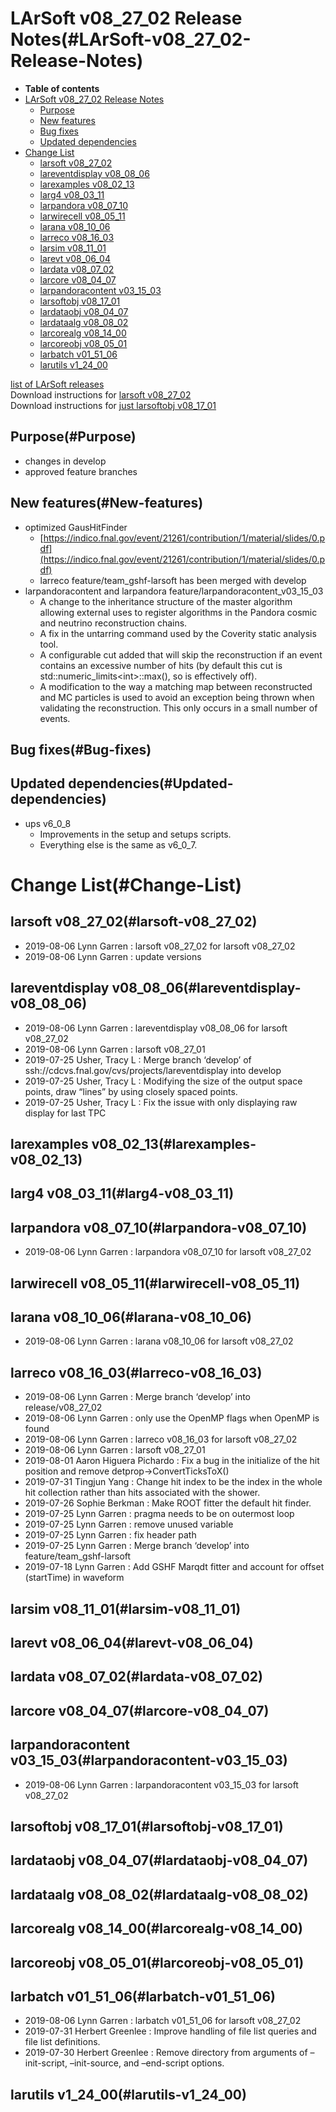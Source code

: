 LArSoft v08\_27\_02 Release Notes(#LArSoft-v08_27_02-Release-Notes)
======================================================================

-   **Table of contents**
-   [LArSoft v08\_27\_02 Release Notes](#LArSoft-v08_27_02-Release-Notes)
    -   [Purpose](#Purpose)
    -   [New features](#New-features)
    -   [Bug fixes](#Bug-fixes)
    -   [Updated dependencies](#Updated-dependencies)
-   [Change List](#Change-List)
    -   [larsoft v08\_27\_02](#larsoft-v08_27_02)
    -   [lareventdisplay v08\_08\_06](#lareventdisplay-v08_08_06)
    -   [larexamples v08\_02\_13](#larexamples-v08_02_13)
    -   [larg4 v08\_03\_11](#larg4-v08_03_11)
    -   [larpandora v08\_07\_10](#larpandora-v08_07_10)
    -   [larwirecell v08\_05\_11](#larwirecell-v08_05_11)
    -   [larana v08\_10\_06](#larana-v08_10_06)
    -   [larreco v08\_16\_03](#larreco-v08_16_03)
    -   [larsim v08\_11\_01](#larsim-v08_11_01)
    -   [larevt v08\_06\_04](#larevt-v08_06_04)
    -   [lardata v08\_07\_02](#lardata-v08_07_02)
    -   [larcore v08\_04\_07](#larcore-v08_04_07)
    -   [larpandoracontent v03\_15\_03](#larpandoracontent-v03_15_03)
    -   [larsoftobj v08\_17\_01](#larsoftobj-v08_17_01)
    -   [lardataobj v08\_04\_07](#lardataobj-v08_04_07)
    -   [lardataalg v08\_08\_02](#lardataalg-v08_08_02)
    -   [larcorealg v08\_14\_00](#larcorealg-v08_14_00)
    -   [larcoreobj v08\_05\_01](#larcoreobj-v08_05_01)
    -   [larbatch v01\_51\_06](#larbatch-v01_51_06)
    -   [larutils v1\_24\_00](#larutils-v1_24_00)

[list of LArSoft releases](LArSoft_release_list)\
Download instructions for [larsoft v08\_27\_02](http://scisoft.fnal.gov/scisoft/bundles/larsoft/v08_27_02/larsoft-v08_27_02.html)\
Download instructions for [just larsoftobj v08\_17\_01](http://scisoft.fnal.gov/scisoft/bundles/larsoftobj/v08_17_01/larsoftobj-v08_17_01.html)

Purpose(#Purpose)
--------------------

-   changes in develop
-   approved feature branches

New features(#New-features)
------------------------------

-   optimized GausHitFinder
    -   [https://indico.fnal.gov/event/21261/contribution/1/material/slides/0.pdf](https://indico.fnal.gov/event/21261/contribution/1/material/slides/0.pdf)
    -   larreco feature/team\_gshf-larsoft has been merged with develop
-   larpandoracontent and larpandora feature/larpandoracontent\_v03\_15\_03
    -   A change to the inheritance structure of the master algorithm allowing external uses to register algorithms in the Pandora cosmic and neutrino reconstruction chains.
    -   A fix in the untarring command used by the Coverity static analysis tool.
    -   A configurable cut added that will skip the reconstruction if an event contains an excessive number of hits (by default this cut is std::numeric\_limits\<int\>::max(), so is effectively off).
    -   A modification to the way a matching map between reconstructed and MC particles is used to avoid an exception being thrown when validating the reconstruction. This only occurs in a small number of events.

Bug fixes(#Bug-fixes)
------------------------

Updated dependencies(#Updated-dependencies)
----------------------------------------------

-   ups v6\_0\_8
    -   Improvements in the setup and setups scripts.
    -   Everything else is the same as v6\_0\_7.

Change List(#Change-List)
============================

larsoft v08\_27\_02(#larsoft-v08_27_02)
------------------------------------------

-   2019-08-06 Lynn Garren : larsoft v08\_27\_02 for larsoft v08\_27\_02
-   2019-08-06 Lynn Garren : update versions

lareventdisplay v08\_08\_06(#lareventdisplay-v08_08_06)
----------------------------------------------------------

-   2019-08-06 Lynn Garren : lareventdisplay v08\_08\_06 for larsoft v08\_27\_02
-   2019-08-06 Lynn Garren : larsoft v08\_27\_01
-   2019-07-25 Usher, Tracy L : Merge branch ‘develop’ of ssh://cdcvs.fnal.gov/cvs/projects/lareventdisplay into develop
-   2019-07-25 Usher, Tracy L : Modifying the size of the output space points, draw “lines” by using closely spaced points.
-   2019-07-25 Usher, Tracy L : Fix the issue with only displaying raw display for last TPC

larexamples v08\_02\_13(#larexamples-v08_02_13)
--------------------------------------------------

larg4 v08\_03\_11(#larg4-v08_03_11)
--------------------------------------

larpandora v08\_07\_10(#larpandora-v08_07_10)
------------------------------------------------

-   2019-08-06 Lynn Garren : larpandora v08\_07\_10 for larsoft v08\_27\_02

larwirecell v08\_05\_11(#larwirecell-v08_05_11)
--------------------------------------------------

larana v08\_10\_06(#larana-v08_10_06)
----------------------------------------

-   2019-08-06 Lynn Garren : larana v08\_10\_06 for larsoft v08\_27\_02

larreco v08\_16\_03(#larreco-v08_16_03)
------------------------------------------

-   2019-08-06 Lynn Garren : Merge branch ‘develop’ into release/v08\_27\_02
-   2019-08-06 Lynn Garren : only use the OpenMP flags when OpenMP is found
-   2019-08-06 Lynn Garren : larreco v08\_16\_03 for larsoft v08\_27\_02
-   2019-08-06 Lynn Garren : larsoft v08\_27\_01
-   2019-08-01 Aaron Higuera Pichardo : Fix a bug in the initialize of the hit position and remove detprop-\>ConvertTicksToX()
-   2019-07-31 Tingjun Yang : Change hit index to be the index in the whole hit collection rather than hits associated with the shower.
-   2019-07-26 Sophie Berkman : Make ROOT fitter the default hit finder.
-   2019-07-25 Lynn Garren : pragma needs to be on outermost loop
-   2019-07-25 Lynn Garren : remove unused variable
-   2019-07-25 Lynn Garren : fix header path
-   2019-07-25 Lynn Garren : Merge branch ‘develop’ into feature/team\_gshf-larsoft
-   2019-07-18 Lynn Garren : Add GSHF Marqdt fitter and account for offset (startTime) in waveform

larsim v08\_11\_01(#larsim-v08_11_01)
----------------------------------------

larevt v08\_06\_04(#larevt-v08_06_04)
----------------------------------------

lardata v08\_07\_02(#lardata-v08_07_02)
------------------------------------------

larcore v08\_04\_07(#larcore-v08_04_07)
------------------------------------------

larpandoracontent v03\_15\_03(#larpandoracontent-v03_15_03)
--------------------------------------------------------------

-   2019-08-06 Lynn Garren : larpandoracontent v03\_15\_03 for larsoft v08\_27\_02

larsoftobj v08\_17\_01(#larsoftobj-v08_17_01)
------------------------------------------------

lardataobj v08\_04\_07(#lardataobj-v08_04_07)
------------------------------------------------

lardataalg v08\_08\_02(#lardataalg-v08_08_02)
------------------------------------------------

larcorealg v08\_14\_00(#larcorealg-v08_14_00)
------------------------------------------------

larcoreobj v08\_05\_01(#larcoreobj-v08_05_01)
------------------------------------------------

larbatch v01\_51\_06(#larbatch-v01_51_06)
--------------------------------------------

-   2019-08-06 Lynn Garren : larbatch v01\_51\_06 for larsoft v08\_27\_02
-   2019-07-31 Herbert Greenlee : Improve handling of file list queries and file list definitions.
-   2019-07-30 Herbert Greenlee : Remove directory from arguments of –init-script, –init-source, and –end-script options.

larutils v1\_24\_00(#larutils-v1_24_00)
------------------------------------------
